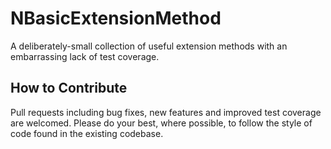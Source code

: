NBasicExtensionMethod
====

A deliberately-small collection of useful extension methods with an embarrassing lack of test coverage.

How to Contribute
--------

Pull requests including bug fixes, new features and improved test coverage are welcomed. Please do your best, where possible, to follow the style of code found in the existing codebase.